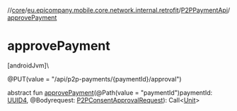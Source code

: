 //[core](../../../index.md)/[eu.epicompany.mobile.core.network.internal.retrofit](../index.md)/[P2PPaymentApi](index.md)/[approvePayment](approve-payment.md)

# approvePayment

[androidJvm]\

@PUT(value = &quot;/api/p2p-payments/{paymentId}/approval&quot;)

abstract fun [approvePayment](approve-payment.md)(@Path(value = &quot;paymentId&quot;)paymentId: [UUID4](../../eu.epicompany.mobile.core.datatypes/index.md#545543244%2FClasslikes%2F-1060529556), @Bodyrequest: [P2PConsentApprovalRequest](../../eu.epicompany.mobile.core.network.model.p2ppayment/-p2-p-consent-approval-request/index.md)): Call&lt;[Unit](https://kotlinlang.org/api/latest/jvm/stdlib/kotlin/-unit/index.html)&gt;
